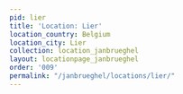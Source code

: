 ```yaml
---
pid: lier
title: 'Location: Lier'
location_country: Belgium
location_city: Lier
collection: location_janbrueghel
layout: locationpage_janbrueghel
order: '009'
permalink: "/janbrueghel/locations/lier/"
---
```

